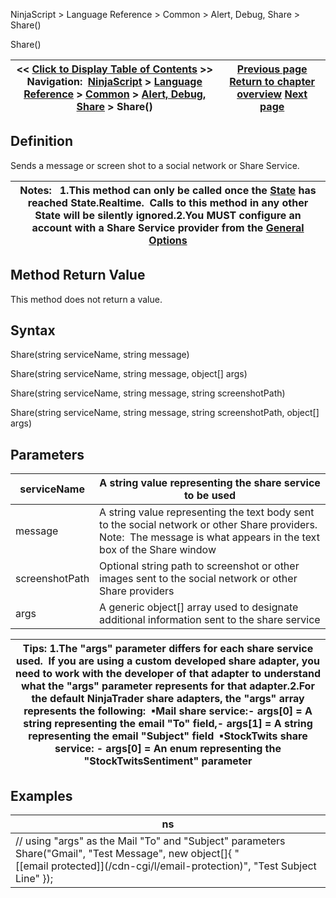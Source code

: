 ﻿
NinjaScript \> Language Reference \> Common \> Alert, Debug, Share \> Share()

Share()

| \<\< [Click to Display Table of Contents](share.md) \>\> **Navigation:**     [NinjaScript](ninjascript.md) \> [Language Reference](language_reference_wip.md) \> [Common](common.md) \> [Alert, Debug, Share](alert__debugging_and_sharing.md) \> Share() | [Previous page](sendmail.md) [Return to chapter overview](alert__debugging_and_sharing.md) [Next page](market_data.md) |
| --- | --- |
## Definition
Sends a message or screen shot to a social network or Share Service.  
 

| Notes:   1\.This method can only be called once the [State](state.md) has reached State.Realtime.  Calls to this method in any other State will be silently ignored.2\.You MUST configure an account with a Share Service provider from the [General Options](general_section.md) |
| --- |

## Method Return Value
This method does not return a value.
## 
## Syntax
Share(string serviceName, string message)  

Share(string serviceName, string message, object\[] args)  

Share(string serviceName, string message, string screenshotPath)  

Share(string serviceName, string message, string screenshotPath, object\[] args)
 
## Parameters

| serviceName | A string value representing the share service to be used |
| --- | --- |
| message | A string value representing the text body sent to the social network or other Share providers. Note:  The message is what appears in the text box of the Share window |
| screenshotPath | Optional string path to screenshot or other images sent to the social network or other Share providers |
| args | A generic object\[]  array used to designate additional information sent to the share service |

| Tips: 1\.The "args" parameter differs for each share service used.  If you are using a custom developed share adapter, you need to work with the developer of that adapter to understand what the "args" parameter represents for that adapter.2\.For the default NinjaTrader share adapters, the "args" array represents the following:  ▪Mail share service:- args\[0] \= A string representing the email "To" field,- args\[1] \= A string representing the email "Subject" field  ▪StockTwits share service: - args\[0] \= An enum representing the "StockTwitsSentiment" parameter |
| --- |

## Examples

| ns |
| --- |
| // using "args" as the Mail "To" and "Subject" parameters Share("Gmail", "Test Message", new object\[]{ "[\[email protected]](/cdn-cgi/l/email-protection)", "Test Subject Line" }); |
